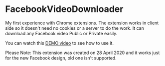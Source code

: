 # FacebookVideoDownloader

My first experience with Chrome extensions.
The extension works in client side so it doesn't need no cookies or a server to do the work. It can download any Facebook video Public or Private easily.

You can watch this [DEMO video](https://www.youtube.com/watch?v=230A1f1fHNc) to see how to use it.

Please Note: This extension was created on 28 April 2020 and it works just for the new Facebook design, old one isn't supported. 
